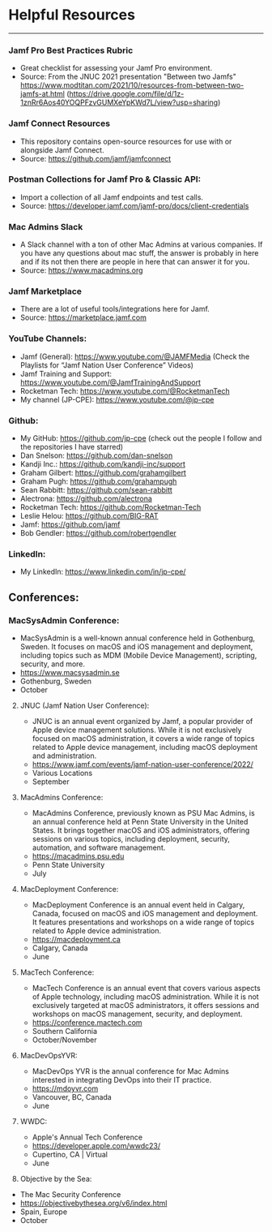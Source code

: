 # Helpful Resources
-----

### Jamf Pro Best Practices Rubric
  - Great checklist for assessing your Jamf Pro environment. 
  - Source: From the JNUC 2021 presentation "Between two Jamfs" https://www.modtitan.com/2021/10/resources-from-between-two-jamfs-at.html (https://drive.google.com/file/d/1z-1znRr6Aos40YOQPFzvGUMXeYpKWd7L/view?usp=sharing)

### Jamf Connect Resources
  - This repository contains open-source resources for use with or alongside Jamf Connect.
  - Source: https://github.com/jamf/jamfconnect

### Postman Collections for Jamf Pro & Classic API:
  - Import a collection of all Jamf endpoints and test calls.
  - Source: https://developer.jamf.com/jamf-pro/docs/client-credentials

### Mac Admins Slack
  - A Slack channel with a ton of other Mac Admins at various companies. If you have any questions about mac stuff, the answer is probably in here and if its not then there are people in here that can answer it for you.
  - Source: https://www.macadmins.org

### Jamf Marketplace
  - There are a lot of useful tools/integrations here for Jamf.
  - Source: https://marketplace.jamf.com

### YouTube Channels:
  - Jamf (General): https://www.youtube.com/@JAMFMedia (Check the Playlists for “Jamf Nation User Conference” Videos)
  - Jamf Training and Support: https://www.youtube.com/@JamfTrainingAndSupport
  - Rocketman Tech: https://www.youtube.com/@RocketmanTech
  - My channel (JP-CPE): https://www.youtube.com/@jp-cpe 

### Github:
  - My GitHub: https://github.com/jp-cpe (check out the people I follow and the repositories I have starred)
  - Dan Snelson: https://github.com/dan-snelson
  - Kandji Inc.: https://github.com/kandji-inc/support
  - Graham Gilbert: https://github.com/grahamgilbert
  - Graham Pugh: https://github.com/grahampugh
  - Sean Rabbitt: https://github.com/sean-rabbitt
  - Alectrona: https://github.com/alectrona
  - Rocketman Tech: https://github.com/Rocketman-Tech
  - Leslie Helou: https://github.com/BIG-RAT
  - Jamf: https://github.com/jamf
  - Bob Gendler: https://github.com/robertgendler

### LinkedIn:
  - My LinkedIn: https://www.linkedin.com/in/jp-cpe/

## Conferences:
### MacSysAdmin Conference: 
- MacSysAdmin is a well-known annual conference held in Gothenburg, Sweden. It focuses on macOS and iOS management and deployment, including topics such as MDM (Mobile Device Management), scripting, security, and more.
- https://www.macsysadmin.se
- Gothenburg, Sweden
- October

2. JNUC (Jamf Nation User Conference): 
	- JNUC is an annual event organized by Jamf, a popular provider of Apple device management solutions. While it is not exclusively focused on macOS administration, it covers a wide range of topics related to Apple device management, including macOS deployment and administration.
	- https://www.jamf.com/events/jamf-nation-user-conference/2022/
	- Various Locations
	- September

3. MacAdmins Conference: 
	- MacAdmins Conference, previously known as PSU Mac Admins, is an annual conference held at Penn State University in the United States. It brings together macOS and iOS administrators, offering sessions on various topics, including deployment, security, automation, and software management.
	- https://macadmins.psu.edu
	- Penn State University
	- July

4. MacDeployment Conference: 
	- MacDeployment Conference is an annual event held in Calgary, Canada, focused on macOS and iOS management and deployment. It features presentations and workshops on a wide range of topics related to Apple device administration.
	- https://macdeployment.ca
	- Calgary, Canada
	- June

5. MacTech Conference: 
	- MacTech Conference is an annual event that covers various aspects of Apple technology, including macOS administration. While it is not exclusively targeted at macOS administrators, it offers sessions and workshops on macOS management, security, and deployment.
	- https://conference.mactech.com
	- Southern California
	- October/November

6. MacDevOpsYVR:
	- MacDevOps YVR is the annual conference for Mac Admins interested in integrating DevOps into their IT practice.
	- https://mdoyvr.com
	- Vancouver, BC, Canada
	- June

7. WWDC:
	- Apple's Annual Tech Conference
	- https://developer.apple.com/wwdc23/
	- Cupertino, CA | Virtual
	- June

8. Objective by the Sea:
  - The Mac Security Conference
  - https://objectivebythesea.org/v6/index.html
  - Spain, Europe
  - October

